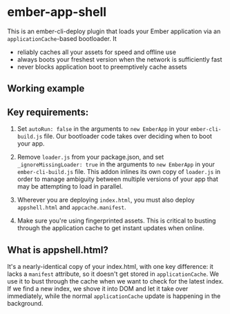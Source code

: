 # ember-app-shell

This is an ember-cli-deploy plugin that loads your Ember application
via an `applicationCache`-based bootloader. It

 - reliably caches all your assets for speed and offline use
 - always boots your freshest version when the network is sufficiently fast
 - never blocks application boot to preemptively cache assets

## Working example



## Key requirements:

 1. Set `autoRun: false` in the arguments to `new EmberApp` in your `ember-cli-build.js` file. Our bootloader code takes over deciding when to boot your app.

 2. Remove `loader.js` from your package.json, and set `_ignoreMissingLoader: true` in the arguments to `new EmberApp` in your `ember-cli-build.js` file. This addon inlines its own copy of `loader.js` in order to manage ambiguity between multiple versions of your app that may be attempting to load in parallel.

 3. Wherever you are deploying `index.html`, you must also deploy `appshell.html` and `appcache.manifest`.

 4. Make sure you're using fingerprinted assets. This is critical to busting through the application cache to get instant updates when online.

## What is appshell.html?

It's a nearly-identical copy of your index.html, with one key difference: it lacks a `manifest` attribute, so it doesn't get stored in `applicationCache`. We use it to bust through the cache when we want to check for the latest index. If we find a new index, we shove it into DOM and let it take over immediately, while the normal `applicationCache` update is happening in the background.




